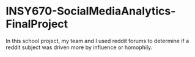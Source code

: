 # INSY670-SocialMediaAnalytics-FinalProject
In this school project, my team and I used reddit forums to determine if a reddit subject was driven more by influence or homophily.
